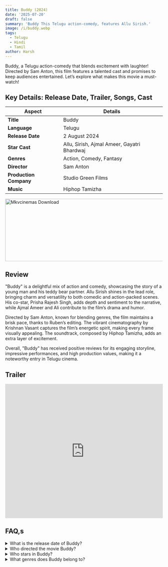 ```yaml
---
title: Buddy (2024)
date: '2025-07-20'
draft: false
summary: 'Buddy This Telugu action-comedy, features Allu Sirish.'
image: /i/buddy.webp
tags:
  - Telugu
  - Hindi
  - Tamil
author: Harsh
---
```


Buddy, a Telugu action-comedy that blends excitement with laughter! Directed by Sam Anton, this film features a talented cast and promises to keep audiences entertained. Let’s explore what makes this movie a must-watch!

## Key Details: Release Date, Trailer, Songs, Cast

| **Aspect**             | **Details**                                 |
| ---------------------- | ------------------------------------------- |
| **Title**              | Buddy                                       |
| **Language**           | Telugu                                      |
| **Release Date**       | 2 August 2024                               |
| **Star Cast**          | Allu, Sirish, Ajmal Ameer, Gayatri Bhardwaj |
| **Genres**             | Action, Comedy, Fantasy                     |
| **Director**           | Sam Anton                                   |
| **Production Company** | Studio Green Films                          |
| **Music**              | Hiphop Tamizha                              |

<a href="https://mkvcinemas.buzz/bookmarks-list">
  <img src="/mkvcinemas-btn.webp" alt="Mkvcinemas Download" width="600" height="200" loading="lazy">
</a>

## Review

"Buddy" is a delightful mix of action and comedy, showcasing the story of a young man and his teddy bear partner. Allu Sirish shines in the lead role, bringing charm and versatility to both comedic and action-packed scenes. His co-star, Prisha Rajesh Singh, adds depth and sentiment to the narrative, while Ajmal Ameer and Ali contribute to the film’s drama and humor.

Directed by Sam Anton, known for blending genres, the film maintains a brisk pace, thanks to Ruben’s editing. The vibrant cinematography by Krishnan Vasant captures the film’s energetic spirit, making every frame visually appealing. The soundtrack, composed by Hiphop Tamizha, adds an extra layer of excitement.

Overall, "Buddy" has received positive reviews for its engaging storyline, impressive performances, and high production values, making it a noteworthy entry in Telugu cinema.

## Trailer

<iframe width="100%" height="430" src="https://www.youtube.com/embed/-06zARMjr-o?si=USa3VYxDAvloq9_P" title={title} frameborder="0" allow="accelerometer; autoplay; clipboard-write; encrypted-media; gyroscope; picture-in-picture; web-share" referrerpolicy="strict-origin-when-cross-origin" allowfullscreen loading="lazy"></iframe>

## FAQ,s

<details>
  <summary>What is the release date of Buddy?</summary>
  <p>The movie will be released on 2 August 2024.</p>
</details>

<details>
  <summary>Who directed the movie Buddy?</summary>
  <p>The film is directed by Sam Anton.</p>
</details>

<details>
  <summary>Who stars in Buddy?</summary>
  <p>The main cast includes Allu Sirish, Ajmal Ameer, and Gayatri Bhardwaj.</p>
</details>

<details>
  <summary>What genres does Buddy belong to?</summary>
  <p>The film is an action, comedy, and fantasy.</p>
</details>
